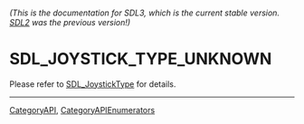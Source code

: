 ###### (This is the documentation for SDL3, which is the current stable version. [SDL2](https://wiki.libsdl.org/SDL2/) was the previous version!)
# SDL_JOYSTICK_TYPE_UNKNOWN

Please refer to [SDL_JoystickType](SDL_JoystickType) for details.

----
[CategoryAPI](CategoryAPI), [CategoryAPIEnumerators](CategoryAPIEnumerators)

